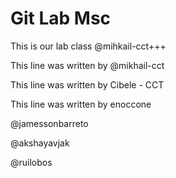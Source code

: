 # Git Lab Msc

This is our lab class @mihkail-cct+++

This line was written by @mikhail-cct

This line was written by Cibele - CCT

This line was written by enoccone

@jamessonbarreto

@akshayavjak

@ruilobos

